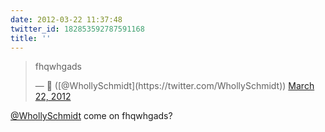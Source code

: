 ```yaml
---
date: 2012-03-22 11:37:48
twitter_id: 182853592787591168
title: ''
---
```


<blockquote class="twitter-tweet"><p lang="lv" dir="ltr">fhqwhgads</p>&mdash; 🤧 ([@WhollySchmidt](https://twitter.com/WhollySchmidt)) <a href="https://twitter.com/WhollySchmidt/status/182851289649131521?ref_src=twsrc%5Etfw">March 22, 2012</a></blockquote>
<script async src="https://platform.twitter.com/widgets.js" charset="utf-8"></script>

[@WhollySchmidt](https://twitter.com/WhollySchmidt) come on fhqwhgads?
